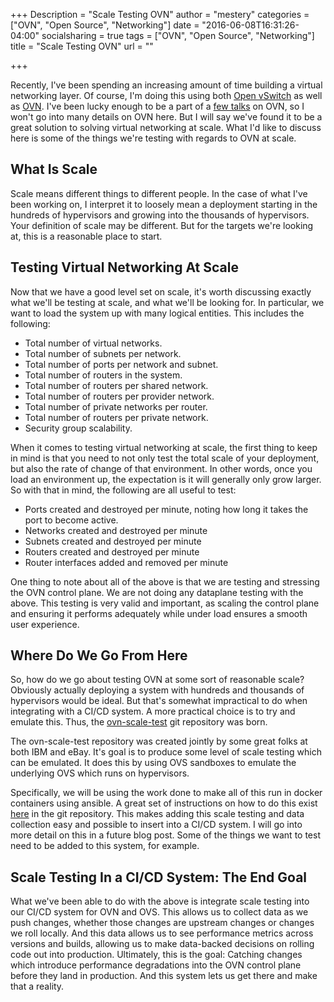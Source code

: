 +++
Description = "Scale Testing OVN"
author = "mestery"
categories = ["OVN", "Open Source", "Networking"]
date = "2016-06-08T16:31:26-04:00"
socialsharing = true
tags = ["OVN", "Open Source", "Networking"]
title = "Scale Testing OVN"
url = ""

+++

Recently, I've been spending an increasing amount of time building a virtual
networking layer. Of course, I'm doing this using both [Open vSwitch][1] as
well as [OVN][2]. I've been lucky enough to be a part of a [few talks][3] on
OVN, so I won't go into many details on OVN here. But I will say we've found
it to be a great solution to solving virtual networking at scale. What I'd
like to discuss here is some of the things we're testing with regards to OVN
at scale.

What Is Scale
-------------

Scale means different things to different people. In the case of what I've
been working on, I interpret it to loosely mean a deployment starting in the
hundreds of hypervisors and growing into the thousands of hypervisors. Your
definition of scale may be different. But for the targets we're looking at,
this is a reasonable place to start.

Testing Virtual Networking At Scale
-----------------------------------

Now that we have a good level set on scale, it's worth discussing exactly what
we'll be testing at scale, and what we'll be looking for. In particular, we
want to load the system up with many logical entities. This includes the
following:

* Total number of virtual networks.
* Total number of subnets per network.
* Total number of ports per network and subnet.
* Total number of routers in the system.
* Total number of routers per shared network.
* Total number of routers per provider network.
* Total number of private networks per router.
* Total number of routers per private network.
* Security group scalability.

When it comes to testing virtual networking at scale, the first thing to keep
in mind is that you need to not only test the total scale of your deployment,
but also the rate of change of that environment. In other words, once you load
an environment up, the expectation is it will generally only grow larger. So
with that in mind, the following are all useful to test:

* Ports created and destroyed per minute, noting how long it takes the
  port to become active.
* Networks created and destroyed per minute
* Subnets created and destroyed per minute
* Routers created and destroyed per minute
* Router interfaces added and removed per minute

One thing to note about all of the above is that we are testing and stressing
the OVN control plane. We are not doing any dataplane testing with the above.
This testing is very valid and important, as scaling the control plane and
ensuring it performs adequately while under load ensures a smooth user
experience.

Where Do We Go From Here
------------------------

So, how do we go about testing OVN at some sort of reasonable scale? Obviously
actually deploying a system with hundreds and thousands of hypervisors would be
ideal. But that's somewhat impractical to do when integrating with a CI/CD
system. A more practical choice is to try and emulate this. Thus, the
[ovn-scale-test][4] git repository was born.

The ovn-scale-test repository was created jointly by some great folks at both
IBM and eBay. It's goal is to produce some level of scale testing which can be
emulated. It does this by using OVS sandboxes to emulate the underlying OVS
which runs on hypervisors.

Specifically, we will be using the work done to make all of this run in docker
containers using ansible. A great set of instructions on how to do this exist
[here][5] in the git repository. This makes adding this scale testing and data
collection easy and possible to insert into a CI/CD system. I will go into more
detail on this in a future blog post. Some of the things we want to test need
to be added to this system, for example.

Scale Testing In a CI/CD System: The End Goal
---------------------------------------------

What we've been able to do with the above is integrate scale testing into our
CI/CD system for OVN and OVS. This allows us to collect data as we push
changes, whether those changes are upstream changes or changes we roll locally.
And this data allows us to see performance metrics across versions and builds,
allowing us to make data-backed decisions on rolling code out into production.
Ultimately, this is the goal: Catching changes which introduce performance
degradations into the OVN control plane before they land in production. And
this system lets us get there and make that a reality.

[1]: http://openvswitch.org/
[2]: http://openvswitch.org/support/dist-docs/ovn-architecture.7.html
[3]: https://www.openstack.org/summit/vancouver-2015/summit-videos/presentation/ovn-native-virtual-networking-for-open-vswitch
[4]: https://github.com/openvswitch/ovn-scale-test
[5]: https://github.com/openvswitch/ovn-scale-test/tree/master/ansible

